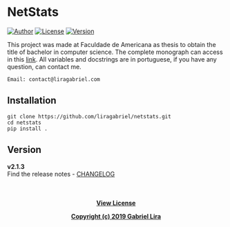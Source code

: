 # NetStats

[![Author](https://img.shields.io/badge/author-Gabriel-blue)](http://www.liragabriel.com)
[![License](https://img.shields.io/badge/license-MIT-green)](https://github.com/liragabriel/netstats/blob/master/LICENSE)
[![Version](https://img.shields.io/badge/version-v2.1.3-yellow)](https://github.com/liragabriel/DS/blob/master/CHANGELOG.md)

This project was made at Faculdade de Americana as thesis to obtain the title of bachelor in computer science. The complete monograph can access in this [link](https://github.com/liragabriel/DS/blob/master/monograph.pdf). All variables and docstrings are in portuguese, if you have any question, can contact me.

    Email: contact@liragabriel.com

## Installation

    git clone https://github.com/liragabriel/netstats.git
    cd netstats
    pip install .

## Version

**v2.1.3**<br>
Find the release notes - [CHANGELOG](https://github.com/liragabriel/DS/blob/master/CHANGELOG.md)

<p align="center" style="margin-top: 10%">
    <strong>
        <a href="http://www.liragabriel.com/mit-license">View License<a>
    </strong>
</p>
<p align="center">
    <strong>
        <a href="http://www.liragabriel.com">Copyright (c) 2019 Gabriel Lira</a>
    </strong>
</p>
